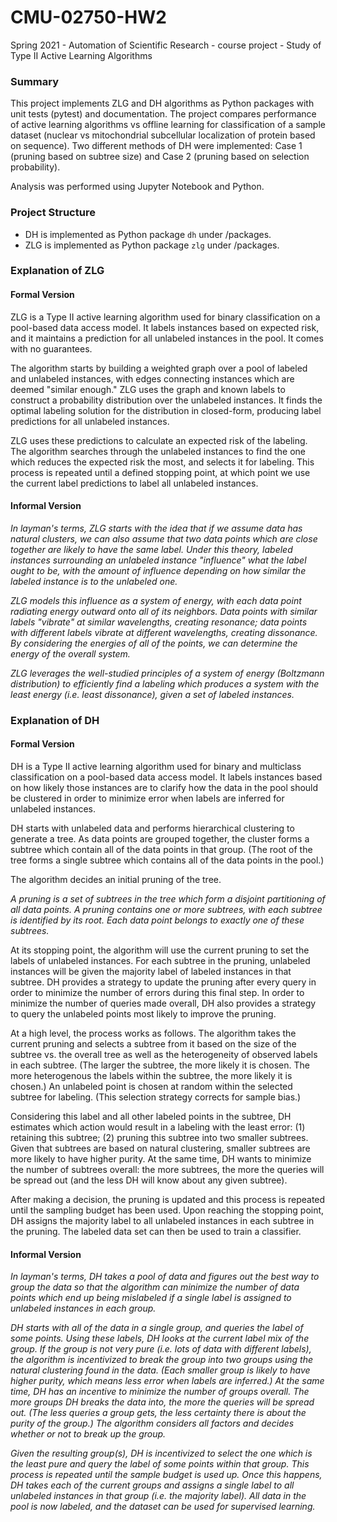 # CMU-02750-HW2
Spring 2021 - Automation of Scientific Research - course project - Study of Type II Active Learning Algorithms

### Summary
This project implements ZLG and DH algorithms as Python packages with unit tests (pytest) and documentation. The project 
compares performance of active learning algorithms vs offline learning for classification of a sample dataset (nuclear 
vs mitochondrial subcellular localization of protein based on sequence). Two different methods of DH were implemented: 
Case 1 (pruning based on subtree size) and Case 2 (pruning based on selection probability).

Analysis was performed using Jupyter Notebook and Python.


### Project Structure
- DH is implemented as Python package `dh` under /packages.
- ZLG is implemented as Python package `zlg` under /packages.

### Explanation of ZLG
#### Formal Version
ZLG is a Type II active learning algorithm used for binary classification on a pool-based data access model. It 
labels instances based on expected risk, and it maintains a prediction for all unlabeled instances in the pool. 
It comes with no guarantees.

The algorithm starts by building a weighted graph over a pool of labeled and unlabeled instances, with edges connecting 
instances which are deemed "similar enough." ZLG uses the graph and known labels to construct a  probability 
distribution over the unlabeled instances. It finds the optimal labeling solution for the distribution in closed-form,
producing label predictions for all unlabeled instances.

ZLG uses these predictions to calculate an expected risk of the labeling. The algorithm searches through the unlabeled 
instances to find the one which reduces the expected risk the most, and selects it for labeling. This process is 
repeated until a defined stopping point, at which point we use the current label predictions to label all unlabeled 
instances.

#### Informal Version
*In layman's terms, ZLG starts with the idea that if we assume data has natural clusters, we can also assume that 
two data points which are close together are likely to have the same label. Under this theory, labeled instances 
surrounding an unlabeled instance "influence" what the label ought to be, with the amount of influence depending on 
how similar the labeled instance is to the unlabeled one.* 

*ZLG models this influence as a system of energy, with each data point radiating energy outward onto all of its 
neighbors. Data points with similar labels "vibrate" at similar wavelengths, creating resonance; data points 
with different labels vibrate at different wavelengths, creating dissonance. By considering the energies of all 
of the points, we can determine the energy of the overall system.*

*ZLG leverages the well-studied principles of a system of energy (Boltzmann distribution) to efficiently find a 
labeling which produces a system with the least energy (i.e. least dissonance), given a set of labeled instances.*


### Explanation of DH
#### Formal Version
DH is a Type II active learning algorithm used for binary and multiclass classification on a pool-based data access 
model. It labels instances based on how likely those instances are to clarify how the data in the pool should be 
clustered in order to minimize error when labels are inferred for unlabeled instances.

DH starts with unlabeled data and performs hierarchical clustering to generate a tree. As data points are grouped 
together, the cluster forms a subtree which contain all of the data points in that group. (The root of the tree forms 
a single subtree which contains all of the data points in the pool.)

The algorithm decides an initial pruning of the tree.

*A pruning is a set of subtrees in the tree which form a disjoint partitioning of all data points. A pruning contains 
one or more subtrees, with each subtree is identified by its root. Each data point belongs to exactly one of these 
subtrees.*

At its stopping point, the algorithm will use the current pruning to set the labels of unlabeled instances. For each
subtree in the pruning, unlabeled instances will be given the majority label of labeled instances in that subtree. DH 
provides a strategy to update the pruning after every query in order to minimize the number of errors during this final 
step.
In order to minimize the 
number of queries made overall, DH also provides a strategy to query the unlabeled points most likely to improve the 
pruning. 

At a high level, the process works as follows. The algorithm takes the current pruning and selects a subtree from it 
based on the size of the subtree vs. the overall tree as well as the heterogeneity of observed labels in each subtree. (The larger the subtree, the more likely it is 
chosen. The more heterogenous the labels within the subtree, the more likely it is chosen.) An unlabeled point is chosen
at random within the selected subtree for labeling. (This selection strategy corrects for sample bias.) 

Considering this label and all other labeled points in the subtree, DH estimates which action would result in a labeling 
with the least error: (1) retaining this subtree; (2) pruning this subtree into two smaller 
subtrees. Given that subtrees are based on natural clustering, smaller subtrees are more likely to have higher purity.
At the same time, DH wants to minimize the number of subtrees overall: the more subtrees, the more the queries will be 
spread out (and the less DH will know about any given subtree).

After making a decision, the pruning is updated and this process is repeated until the sampling budget has been used. 
Upon reaching the stopping point, DH assigns the majority label to all unlabeled instances in each subtree in the 
pruning. The labeled data set can then be used to train a classifier.


#### Informal Version
*In layman's terms, DH takes a pool of data and figures out the best way to group the data so that the algorithm can 
minimize the number of data points which end up being mislabeled if a single label is assigned to unlabeled
instances in each group.*

*DH starts with all of the data in a single group, and queries the label of some points. Using these labels, DH looks at
the current label mix of the group. If the group is not very pure (i.e. lots of data with different labels), the 
algorithm is incentivized to break the group into two groups using the natural clustering found in the data. (Each 
smaller group is likely 
to have higher purity, which means less error when labels are inferred.) At the same time, DH has an incentive to 
minimize the number of groups overall. The more groups 
DH breaks the data
into, the more the queries will be spread out. (The less queries a group gets, the less certainty there is about the 
purity of the group.) The algorithm considers all factors and decides whether or not to break up the group.*

*Given the resulting group(s), DH is incentivized to select the one which is the least pure and query the label of some
points within that group. This process is repeated until the sample budget is used up. Once this happens, DH takes each of the current groups and assigns
a single label to all unlabeled instances in that group (i.e. the majority label). All data in the 
pool is now labeled, and the dataset can be used for supervised learning.*




























